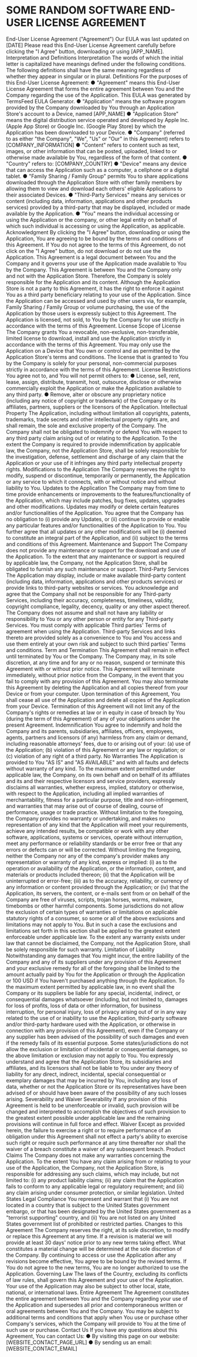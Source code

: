 # SOME RANDOM SOFTWARE END-USER LICENSE AGREEMENT

End-User License Agreement ("Agreement")
Our EULA was last updated on [DATE]
Please read this End-User License Agreement carefully before clicking the "I Agree" button, downloading or
using [APP_NAME].
Interpretation and Definitions
Interpretation
The words of which the initial letter is capitalized have meanings defined under the following conditions.
The following definitions shall have the same meaning regardless of whether they appear in singular or in
plural.
Definitions
For the purposes of this End-User License Agreement:
● "Agreement" means this End-User License Agreement that forms the entire agreement between
You and the Company regarding the use of the Application. This EULA was generated by
TermsFeed EULA Generator.
● "Application" means the software program provided by the Company downloaded by You through
an Application Store's account to a Device, named [APP_NAME]
● "Application Store" means the digital distribution service operated and developed by Apple Inc.
(Apple App Store) or Google Inc. (Google Play Store) by which the Application has been
downloaded to your Device.
● "Company" (referred to as either "the Company", "We", "Us" or "Our" in this Agreement) refers to
[COMPANY_INFORMATION]
● "Content" refers to content such as text, images, or other information that can be posted, uploaded,
linked to or otherwise made available by You, regardless of the form of that content.
● "Country" refers to: [COMPANY_COUNTRY]
● "Device" means any device that can access the Application such as a computer, a cellphone or a
digital tablet.
● "Family Sharing / Family Group" permits You to share applications downloaded through the
Application Store with other family members by allowing them to view and download each others'
eligible Applications to their associated Devices.
● "Third-Party Services" means any services or content (including data, information, applications
and other products services) provided by a third-party that may be displayed, included or made
available by the Application.
● "You" means the individual accessing or using the Application or the company, or other legal entity
on behalf of which such individual is accessing or using the Application, as applicable.
Acknowledgment
By clicking the "I Agree" button, downloading or using the Application, You are agreeing to be bound by the
terms and conditions of this Agreement. If You do not agree to the terms of this Agreement, do not click on
the "I Agree" button, do not download or do not use the Application.
This Agreement is a legal document between You and the Company and it governs your use of the
Application made available to You by the Company.
This Agreement is between You and the Company only and not with the Application Store. Therefore, the
Company is solely responsible for the Application and its content. Although the Application Store is not a
party to this Agreement, it has the right to enforce it against You as a third party beneficiary relating to your
use of the Application.
Since the Application can be accessed and used by other users via, for example, Family Sharing / Family
Group or volume purchasing, the use of the Application by those users is expressly subject to this
Agreement.
The Application is licensed, not sold, to You by the Company for use strictly in accordance with the terms of
this Agreement.
License
Scope of License
The Company grants You a revocable, non-exclusive, non-transferable, limited license to download, install
and use the Application strictly in accordance with the terms of this Agreement.
You may only use the Application on a Device that You own or control and as permitted by the Application
Store's terms and conditions.
The license that is granted to You by the Company is solely for your personal, non-commercial purposes
strictly in accordance with the terms of this Agreement.
License Restrictions
You agree not to, and You will not permit others to:
● License, sell, rent, lease, assign, distribute, transmit, host, outsource, disclose or otherwise
commercially exploit the Application or make the Application available to any third party.
● Remove, alter or obscure any proprietary notice (including any notice of copyright or trademark) of
the Company or its affiliates, partners, suppliers or the licensors of the Application.
Intellectual Property
The Application, including without limitation all copyrights, patents, trademarks, trade secrets and other
intellectual property rights are, and shall remain, the sole and exclusive property of the Company.
The Company shall not be obligated to indemnify or defend You with respect to any third party claim arising
out of or relating to the Application. To the extent the Company is required to provide indemnification by
applicable law, the Company, not the Application Store, shall be solely responsible for the investigation,
defense, settlement and discharge of any claim that the Application or your use of it infringes any third party
intellectual property rights.
Modifications to the Application
The Company reserves the right to modify, suspend or discontinue, temporarily or permanently, the
Application or any service to which it connects, with or without notice and without liability to You.
Updates to the Application
The Company may from time to time provide enhancements or improvements to the features/functionality
of the Application, which may include patches, bug fixes, updates, upgrades and other modifications.
Updates may modify or delete certain features and/or functionalities of the Application. You agree that the
Company has no obligation to (i) provide any Updates, or (ii) continue to provide or enable any particular
features and/or functionalities of the Application to You.
You further agree that all updates or any other modifications will be (i) deemed to constitute an integral part
of the Application, and (ii) subject to the terms and conditions of this Agreement.
Maintenance and Support
The Company does not provide any maintenance or support for the download and use of the Application.
To the extent that any maintenance or support is required by applicable law, the Company, not the
Application Store, shall be obligated to furnish any such maintenance or support.
Third-Party Services
The Application may display, include or make available third-party content (including data, information,
applications and other products services) or provide links to third-party websites or services.
You acknowledge and agree that the Company shall not be responsible for any Third-party Services,
including their accuracy, completeness, timeliness, validity, copyright compliance, legality, decency, quality
or any other aspect thereof. The Company does not assume and shall not have any liability or responsibility
to You or any other person or entity for any Third-party Services.
You must comply with applicable Third parties' Terms of agreement when using the Application. Third-party
Services and links thereto are provided solely as a convenience to You and You access and use them
entirely at your own risk and subject to such third parties' Terms and conditions.
Term and Termination
This Agreement shall remain in effect until terminated by You or the Company. The Company may, in its
sole discretion, at any time and for any or no reason, suspend or terminate this Agreement with or without
prior notice.
This Agreement will terminate immediately, without prior notice from the Company, in the event that you fail
to comply with any provision of this Agreement. You may also terminate this Agreement by deleting the
Application and all copies thereof from your Device or from your computer.
Upon termination of this Agreement, You shall cease all use of the Application and delete all copies of the
Application from your Device.
Termination of this Agreement will not limit any of the Company's rights or remedies at law or in equity in
case of breach by You (during the term of this Agreement) of any of your obligations under the present
Agreement.
Indemnification
You agree to indemnify and hold the Company and its parents, subsidiaries, affiliates, officers, employees,
agents, partners and licensors (if any) harmless from any claim or demand, including reasonable attorneys'
fees, due to or arising out of your: (a) use of the Application; (b) violation of this Agreement or any law or
regulation; or (c) violation of any right of a third party.
No Warranties
The Application is provided to You "AS IS" and "AS AVAILABLE" and with all faults and defects without
warranty of any kind. To the maximum extent permitted under applicable law, the Company, on its own
behalf and on behalf of its affiliates and its and their respective licensors and service providers, expressly
disclaims all warranties, whether express, implied, statutory or otherwise, with respect to the Application,
including all implied warranties of merchantability, fitness for a particular purpose, title and
non-infringement, and warranties that may arise out of course of dealing, course of performance, usage or
trade practice. Without limitation to the foregoing, the Company provides no warranty or undertaking, and
makes no representation of any kind that the Application will meet your requirements, achieve any intended
results, be compatible or work with any other software, applications, systems or services, operate without
interruption, meet any performance or reliability standards or be error free or that any errors or defects can
or will be corrected.
Without limiting the foregoing, neither the Company nor any of the company's provider makes any
representation or warranty of any kind, express or implied: (i) as to the operation or availability of the
Application, or the information, content, and materials or products included thereon; (ii) that the Application
will be uninterrupted or error-free; (iii) as to the accuracy, reliability, or currency of any information or
content provided through the Application; or (iv) that the Application, its servers, the content, or e-mails sent
from or on behalf of the Company are free of viruses, scripts, trojan horses, worms, malware, timebombs or
other harmful components.
Some jurisdictions do not allow the exclusion of certain types of warranties or limitations on applicable
statutory rights of a consumer, so some or all of the above exclusions and limitations may not apply to You.
But in such a case the exclusions and limitations set forth in this section shall be applied to the greatest
extent enforceable under applicable law. To the extent any warranty exists under law that cannot be
disclaimed, the Company, not the Application Store, shall be solely responsible for such warranty.
Limitation of Liability
Notwithstanding any damages that You might incur, the entire liability of the Company and any of its
suppliers under any provision of this Agreement and your exclusive remedy for all of the foregoing shall be
limited to the amount actually paid by You for the Application or through the Application or 100 USD if You
haven't purchased anything through the Application.
To the maximum extent permitted by applicable law, in no event shall the Company or its suppliers be liable
for any special, incidental, indirect, or consequential damages whatsoever (including, but not limited to,
damages for loss of profits, loss of data or other information, for business interruption, for personal injury,
loss of privacy arising out of or in any way related to the use of or inability to use the Application, third-party
software and/or third-party hardware used with the Application, or otherwise in connection with any
provision of this Agreement), even if the Company or any supplier has been advised of the possibility of
such damages and even if the remedy fails of its essential purpose.
Some states/jurisdictions do not allow the exclusion or limitation of incidental or consequential damages, so
the above limitation or exclusion may not apply to You.
You expressly understand and agree that the Application Store, its subsidiaries and affiliates, and its
licensors shall not be liable to You under any theory of liability for any direct, indirect, incidental, special
consequential or exemplary damages that may be incurred by You, including any loss of data, whether or
not the Application Store or its representatives have been advised of or should have been aware of the
possibility of any such losses arising.
Severability and Waiver
Severability
If any provision of this Agreement is held to be unenforceable or invalid, such provision will be changed and
interpreted to accomplish the objectives of such provision to the greatest extent possible under applicable
law and the remaining provisions will continue in full force and effect.
Waiver
Except as provided herein, the failure to exercise a right or to require performance of an obligation under
this Agreement shall not effect a party's ability to exercise such right or require such performance at any
time thereafter nor shall the waiver of a breach constitute a waiver of any subsequent breach.
Product Claims
The Company does not make any warranties concerning the Application. To the extent You have any claim
arising from or relating to your use of the Application, the Company, not the Application Store, is
responsible for addressing any such claims, which may include, but not limited to: (i) any product liability
claims; (ii) any claim that the Application fails to conform to any applicable legal or regulatory requirement;
and (iii) any claim arising under consumer protection, or similar legislation.
United States Legal Compliance
You represent and warrant that (i) You are not located in a country that is subject to the United States
government embargo, or that has been designated by the United States government as a "terrorist
supporting" country, and (ii) You are not listed on any United States government list of prohibited or
restricted parties.
Changes to this Agreement
The Company reserves the right, at its sole discretion, to modify or replace this Agreement at any time. If a
revision is material we will provide at least 30 days' notice prior to any new terms taking effect. What
constitutes a material change will be determined at the sole discretion of the Company.
By continuing to access or use the Application after any revisions become effective, You agree to be bound
by the revised terms. If You do not agree to the new terms, You are no longer authorized to use the
Application.
Governing Law
The laws of the Country, excluding its conflicts of law rules, shall govern this Agreement and your use of the
Application. Your use of the Application may also be subject to other local, state, national, or international
laws.
Entire Agreement
The Agreement constitutes the entire agreement between You and the Company regarding your use of the
Application and supersedes all prior and contemporaneous written or oral agreements between You and
the Company.
You may be subject to additional terms and conditions that apply when You use or purchase other
Company's services, which the Company will provide to You at the time of such use or purchase.
Contact Us
If you have any questions about this Agreement, You can contact Us:
● By visiting this page on our website: [WEBSITE_CONTACT_PAGE_URL]
● By sending us an email: [WEBSITE_CONTACT_EMAIL]